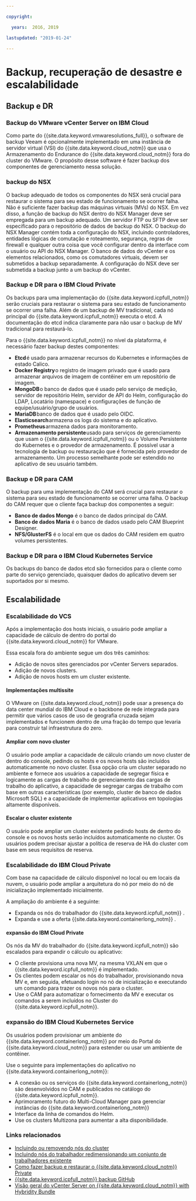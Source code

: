 ```yaml
---

copyright:

  years:  2016, 2019

lastupdated: "2019-01-24"

---
```


# Backup, recuperação de desastre e escalabilidade

## Backup e DR

### Backup do VMware vCenter Server on IBM Cloud

Como parte do {{site.data.keyword.vmwaresolutions_full}}, o software de backup Veeam é opcionalmente implementado em uma instância de servidor virtual (VSI) do {{site.data.keyword.cloud_notm}} que usa o Armazenamento do Endurance do {{site.data.keyword.cloud_notm}} fora do cluster do VMware. O propósito desse software é fazer backup dos componentes de gerenciamento nessa solução.

### backup do NSX

O backup adequado de todos os componentes do NSX será crucial para restaurar o sistema para seu estado de funcionamento se ocorrer falha. Não é suficiente fazer backup das máquinas virtuais (MVs) do NSX. Em vez disso, a função de backup do NSX dentro do NSX Manager deve ser empregada para um backup adequado. Um servidor FTP ou SFTP deve ser especificado para o repositório de dados de backup do NSX.
O backup do NSX Manager contém toda a configuração do NSX, incluindo controladores, entidades lógicas de comutação e roteamento, segurança, regras de firewall e qualquer outra coisa que você configurar dentro da interface com o usuário ou API do NSX Manager. O banco de dados do vCenter e os elementos relacionados, como os comutadores virtuais, devem ser submetidos a backup separadamente. A configuração do NSX deve ser submetida a backup junto a um backup do vCenter.

### Backup e DR para o IBM Cloud Private

Os backups para uma implementação do {{site.data.keyword.icpfull_notm}} serão cruciais para restaurar o sistema para seu estado de funcionamento se ocorrer uma falha. Além de um backup de MV tradicional, cada nó principal do {{site.data.keyword.icpfull_notm}} executa o etcd. A documentação do etcd indica claramente para não usar o backup de MV tradicional para restaurá-lo.

Para o {{site.data.keyword.icpfull_notm}} no nível da plataforma, é necessário fazer backup destes componentes:
- **Etcd** é usado para armazenar recursos do Kubernetes e informações de estado Calico.
- **Docker Registry** o registro de imagem privado que é usado para armazenar arquivos de imagem de contêiner em um repositório de imagem.
- **MongoDB** o banco de dados que é usado pelo serviço de medição, servidor de repositório Helm, servidor de API do Helm, configuração do LDAP, Locatário (namespace) e configurações de função de equipe/usuário/grupo de usuários.
- **MariaDB** banco de dados que é usado pelo OIDC.
- **Elasticsearch** armazena os logs do sistema e do aplicativo.
- **Prometheus** armazena dados para monitoramento.
- **Armazenamento persistente** usado para serviços de gerenciamento que usam o {{site.data.keyword.icpfull_notm}} ou o Volume Persistente do Kubernetes e o provedor de armazenamento. É possível usar a tecnologia de backup ou restauração que é fornecida pelo provedor de armazenamento. Um processo semelhante pode ser estendido no aplicativo de seu usuário também.

### Backup e DR para CAM

O backup para uma implementação do CAM será crucial para restaurar o sistema para seu estado de funcionamento se ocorrer uma falha. O backup do CAM requer que o cliente faça backup dos componentes a seguir:
- **Banco de dados Mongo** é o banco de dados principal do CAM.
- **Banco de dados Maria** é o banco de dados usado pelo CAM Blueprint Designer.
- **NFS/GlusterFS** é o local em que os dados do CAM residem em quatro volumes persistentes.

### Backup e DR para o IBM Cloud Kubernetes Service

Os backups do banco de dados etcd são fornecidos para o cliente como parte do serviço gerenciado, quaisquer dados do aplicativo devem ser suportados por si mesmo.

## Escalabilidade

### Escalabilidade do VCS

Após a implementação dos hosts iniciais, o usuário pode ampliar a capacidade de cálculo de dentro do portal do {{site.data.keyword.cloud_notm}} for VMware.

Essa escala fora do ambiente segue um dos três caminhos:
- Adição de novos sites gerenciados por vCenter Servers separados.
- Adição de novos clusters.
- Adição de novos hosts em um cluster existente.

#### Implementações multissite

O VMware on {{site.data.keyword.cloud_notm}} pode usar a presença do data center mundial do IBM Cloud e o backbone de rede integrada para permitir que vários casos de uso de geografia cruzada sejam implementados e funcionem dentro de uma fração do tempo que levaria para construir tal infraestrutura do zero.

#### Ampliar com novo cluster

O usuário pode ampliar a capacidade de cálculo criando um novo cluster de dentro do console, pedindo os hosts e os novos hosts são incluídos automaticamente no novo cluster. Essa opção cria um cluster separado no ambiente e fornece aos usuários a capacidade de segregar física e logicamente as cargas de trabalho de gerenciamento das cargas de trabalho do aplicativo, a capacidade de segregar cargas de trabalho com base em outras características (por exemplo, cluster de banco de dados Microsoft SQL) e a capacidade de implementar aplicativos em topologias altamente disponíveis.

#### Escalar o cluster existente

O usuário pode ampliar um cluster existente pedindo hosts de dentro do console e os novos hosts serão incluídos automaticamente no cluster. Os usuários podem precisar ajustar a política de reserva de HA do cluster com base em seus requisitos de reserva.

### Escalabilidade do IBM Cloud Private

Com base na capacidade de cálculo disponível no local ou em locais da nuvem, o usuário pode ampliar a arquitetura do nó por meio do nó de inicialização implementado inicialmente.

A ampliação do ambiente é a seguinte:
- Expanda os nós do trabalhador do  {{site.data.keyword.icpfull_notm}} .
- Expanda e use a oferta  {{site.data.keyword.containerlong_notm}} .

#### expansão do IBM Cloud Private

Os nós da MV do trabalhador do {{site.data.keyword.icpfull_notm}} são escalados para expandir o cálculo ou aplicativo:
- O cliente provisiona uma nova MV, na mesma VXLAN em que o {{site.data.keyword.icpfull_notm}} é implementado.
- Os clientes podem escalar os nós do trabalhador, provisionando nova MV e, em seguida, efetuando login no nó de inicialização e executando um comando para trazer os novos nós para o cluster.
- Use o CAM para automatizar o fornecimento da MV e executar os comandos a serem incluídos no Cluster do {{site.data.keyword.icpfull_notm}}.

###  expansão do IBM Cloud Kubernetes Service

Os usuários podem provisionar um ambiente do {{site.data.keyword.containerlong_notm}} por meio do Portal do {{site.data.keyword.cloud_notm}} para estender ou usar um ambiente de contêiner.

Use o seguinte para implementações do aplicativo no {{site.data.keyword.containerlong_notm}}:
- A conexão ou os serviços do {{site.data.keyword.containerlong_notm}} são desenvolvidos no CAM e publicados no catálogo do {{site.data.keyword.icpfull_notm}}.
- Aprimoramento futuro do Multi-Cloud Manager para gerenciar instâncias do {{site.data.keyword.containerlong_notm}}
- Interface da linha de comandos do Helm.
- Use os clusters Multizona para aumentar a alta disponibilidade.

### Links relacionados

* [Incluindo ou removendo nós do cluster](https://www.ibm.com/support/knowledgecenter/en/SSBS6K_2.1.0.3/installing/modify_cluster.html)
* [Incluindo nós do trabalhador redimensionando um conjunto de trabalhadores existente](/docs/containers/cs_clusters.html)
* [Como fazer backup e restaurar o {{site.data.keyword.cloud_notm}} Private](https://medium.com/ibm-cloud/how-to-backup-and-restore-ibm-cloud-private-part-1-b6300dc1d7d8)
* [ {{site.data.keyword.icpfull_notm}}  backup GitHub ](https://github.com/ibm-cloud-architecture/icp-backup/)
* [Visão geral do vCenter Server on {{site.data.keyword.cloud_notm}} with Hybridity Bundle](/docs/services/vmwaresolutions/archiref/vcs/vcs-hybridity-intro.html)
